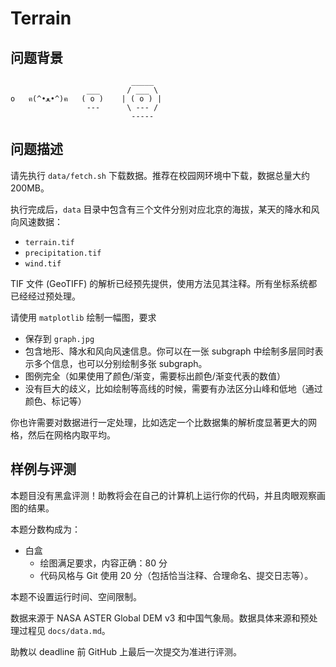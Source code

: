# Terrain

## 问题背景

```
                           _____
                 ___      / ___ \
o   ฅ(^•ﻌ•^)ฅ   ( o )    | ( o ) |
                 ---      \ --- /
                           -----

```
## 问题描述

请先执行 `data/fetch.sh` 下载数据。推荐在校园网环境中下载，数据总量大约 200MB。

执行完成后，`data` 目录中包含有三个文件分别对应北京的海拔，某天的降水和风向风速数据：

- `terrain.tif`
- `precipitation.tif`
- `wind.tif`

TIF 文件 (GeoTIFF) 的解析已经预先提供，使用方法见其注释。所有坐标系统都已经经过预处理。

请使用 `matplotlib` 绘制一幅图，要求

- 保存到 `graph.jpg`
- 包含地形、降水和风向风速信息。你可以在一张 subgraph 中绘制多层同时表示多个信息，也可以分别绘制多张 subgraph。
- 图例完全（如果使用了颜色/渐变，需要标出颜色/渐变代表的数值）
- 没有巨大的歧义，比如绘制等高线的时候，需要有办法区分山峰和低地（通过颜色、标记等）

你也许需要对数据进行一定处理，比如选定一个比数据集的解析度显著更大的网格，然后在网格内取平均。

## 样例与评测

本题目没有黑盒评测！助教将会在自己的计算机上运行你的代码，并且肉眼观察画图的结果。

本题分数构成为：

- 白盒
  - 绘图满足要求，内容正确：80 分
  - 代码风格与 Git 使用 20 分（包括恰当注释、合理命名、提交日志等）。

本题不设置运行时间、空间限制。

数据来源于 NASA ASTER Global DEM v3 和中国气象局。数据具体来源和预处理过程见 `docs/data.md`。

助教以 deadline 前 GitHub 上最后一次提交为准进行评测。
